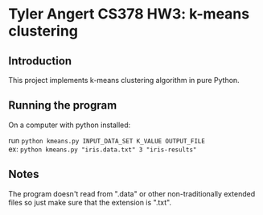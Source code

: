 # Tyler Angert CS378 HW3: k-means clustering

## Introduction

This project implements k-means clustering algorithm in pure Python.

## Running the program

On a computer with python installed: 

run `python kmeans.py INPUT_DATA_SET K_VALUE OUTPUT_FILE`\
ex: `python kmeans.py "iris.data.txt" 3 "iris-results"`

## Notes

The program doesn't read from ".data" or other non-traditionally extended files so just make sure that the extension is ".txt".